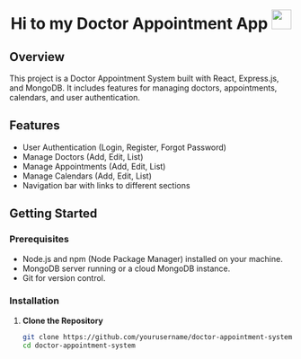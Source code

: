 <h1 align="center">Hi to my Doctor Appointment App <img src="https://media.giphy.com/media/hvRJCLFzcasrR4ia7z/giphy.gif" width="35"></h1>

## Overview

This project is a Doctor Appointment System built with React, Express.js, and MongoDB. It includes features for managing doctors, appointments, calendars, and user authentication.

## Features

- User Authentication (Login, Register, Forgot Password)
- Manage Doctors (Add, Edit, List)
- Manage Appointments (Add, Edit, List)
- Manage Calendars (Add, Edit, List)
- Navigation bar with links to different sections

## Getting Started

### Prerequisites

- Node.js and npm (Node Package Manager) installed on your machine.
- MongoDB server running or a cloud MongoDB instance.
- Git for version control.

### Installation

1. **Clone the Repository**

   ```bash
   git clone https://github.com/yourusername/doctor-appointment-system.git
   cd doctor-appointment-system
